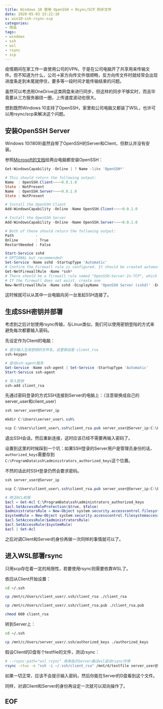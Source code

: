 ```yaml
---
title: Windows 10 使用 OpenSSH + Rsync/SCP 同步文件
date: 2020-05-03 15:22:10
s: win10-ssh-rsync-scp
categories:
- 爬虫
tags:
- windows
- ssh
- wsl
- rsync
- scp
---
```


疫情期间在家工作一直使用公司的VPN，于是在公司电脑开了共享用来传输文件。但不知道为什么，公司->家方向传文件很顺畅，反方向传文件时就经常会出现进度条走到末尾就停住，要多等一段时间才能传输结束的问题。

虽然可以考虑用OneDrive这类网盘来进行同步，但这样的同步不够实时，而且毕竟要从三方服务器绕一圈，上传速度波动也很大。

想到既然Windows 10支持了OpenSSH，家里和公司电脑又都装了WSL，也许可以用rsync/scp来解决这个问题。
<!-- more -->
## 安装OpenSSH Server

Windows 10(1809)虽然自带了OpenSSH的Server和Client，但默认并没有安装。

参照[Microsoft的文档](https://docs.microsoft.com/en-us/windows-server/administration/openssh/openssh_install_firstuse)给两台电脑都安装OpenSSH：

```PowerShell
Get-WindowsCapability -Online | ? Name -like 'OpenSSH*'

# This should return the following output:
Name  : OpenSSH.Client~~~~0.0.1.0
State : NotPresent
Name  : OpenSSH.Server~~~~0.0.1.0
State : NotPresent

# Install the OpenSSH Client
Add-WindowsCapability -Online -Name OpenSSH.Client~~~~0.0.1.0

# Install the OpenSSH Server
Add-WindowsCapability -Online -Name OpenSSH.Server~~~~0.0.1.0

# Both of these should return the following output:
Path          :
Online        : True
RestartNeeded : False

Start-Service sshd
# OPTIONAL but recommended:
Set-Service -Name sshd -StartupType 'Automatic'
# Confirm the Firewall rule is configured. It should be created automatically by setup. 
Get-NetFirewallRule -Name *ssh*
# There should be a firewall rule named "OpenSSH-Server-In-TCP", which should be enabled
# If the firewall does not exist, create one
New-NetFirewallRule -Name sshd -DisplayName 'OpenSSH Server (sshd)' -Enabled True -Direction Inbound -Protocol TCP -Action Allow -LocalPort 22
```

这时候就可以从其中一台电脑向另一台发起SSH连接了。

## 生成SSH密钥并部署

考虑到之后计划使用rsync传输，与Linux类似，我们可以使用密钥登陆的方式来避免每次都要输入密码。

先设定作为Client的电脑：

```PowerShell
# 提示输入生成密钥的文件名，这里假设是 client_rsa
ssh-keygen

# 启动ssh-agent服务
Get-Service -Name ssh-agent | Set-Service -StartupType 'Automatic'
Start-Service ssh-agent

# 导入密钥
ssh-add client_rsa
```

先通过密码登录的方式SSH连接到Server的电脑上：（注意替换成自己的server_user和client_user）

```PowerShell
ssh server_user@Server_ip

mkdir C:\Users\server_user\.ssh\

scp C:\Users\client_user\.ssh\client_rsa.pub server_user@Server_ip:C:\Users\server_user\.ssh\authorized_keys
```

退出SSH会话，然后重新连接，这时应该已经不需要再输入密码了。

设置到这里的时候踩到一个坑：如果SSH登录的Server用户是管理员身份的话，`authorized_keys`需要存到`C:\ProgramData\ssh\administrators_authorized_keys`这个位置。

不然的话此时SSH登录仍然会要求密码。

```PowerShell
ssh server_user@Server_ip

scp C:\Users\client_user\.ssh\client_rsa.pub server_user@Server_ip:C:\ProgramData\ssh\administrators_authorized_keys

# 修正ACL权限
$acl = Get-Acl C:\ProgramData\ssh\administrators_authorized_keys
$acl.SetAccessRuleProtection($true, $false)
$administratorsRule = New-Object system.security.accesscontrol.filesystemaccessrule("Administrators","FullControl","Allow")
$systemRule = New-Object system.security.accesscontrol.filesystemaccessrule("SYSTEM","FullControl","Allow")
$acl.SetAccessRule($administratorsRule)
$acl.SetAccessRule($systemRule)
$acl | Set-Acl
```

之后对调Client和Server的身份再做一次同样的事情就可以了。

## 进入WSL部署rsync

只用scp存在着一定的局限性，若要使用rsync则需要依靠WSL了。

依旧从Client开始设置：

```bash
cd ~/.ssh

cp /mnt/c/Users/client_user/.ssh/client_rsa ./client_rsa

cp /mnt/c/Users/client_user/.ssh/client_rsa.pub ./client_rsa.pub

chmod 600 client_rsa
```

转到Server上：

```bash
cd ~/.ssh

cp /mnt/c/Users/server_user/.ssh/authorized_keys ./authorized_keys
```

假设Client的D盘有个testfile的文件，测试rsync：

```bash
# --rsync-path="wsl rsync" 用来指示Server通过wsl启动rsync环境
rsync -rtuv -e "ssh -i ~/.ssh/client_rsa" /mnt/d/testfile server_user@Server_ip:/mnt/d/ --rsync-path="wsl rsync"
```

如果一切正常，应该不会提示输入密码，然后你能在Server的D盘看到这个文件。

同样，对调Client和Server的身份再设定一次就可以双向操作了。

## EOF
